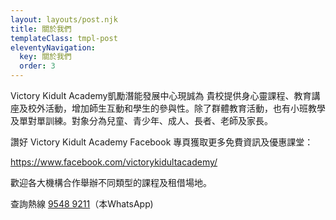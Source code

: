 ```yaml
---
layout: layouts/post.njk
title: 關於我們
templateClass: tmpl-post
eleventyNavigation:
  key: 關於我們
  order: 3
---
```

Victory Kidult Academy凱勵潛能發展中心現誠為 貴校提供身心靈課程、教育講座及校外活動，增加師生互動和學生的參與性。除了群體教育活動，也有小班教學及單對單訓練。對象分為兒童、青少年、成人、長者、老師及家長。

讚好 Victory Kidult Academy Facebook  專頁獲取更多免費資訊及優惠課堂：

[https://www.facebook.com/victorykidultacademy/ ](https://www.facebook.com/victorykidultacademy/)

歡迎各大機構合作舉辦不同類型的課程及租借場地。

查詢熱線 [9548 9211](https://bit.ly/3MpMsKl)（本WhatsApp)
